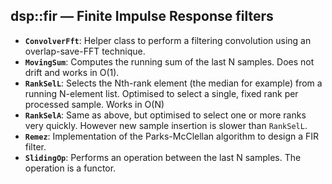 ## dsp::fir — Finite Impulse Response filters

- **`ConvolverFft`**: Helper class to perform a filtering convolution using an overlap-save-FFT technique.
- **`MovingSum`**: Computes the running sum of the last N samples. Does not drift and works in O(1).
- **`RankSelL`**: Selects the Nth-rank element (the median for example) from a running N-element list. Optimised to select a single, fixed rank per processed sample. Works in O(N)
- **`RankSelA`**: Same as above, but optimised to select one or more ranks very quickly. However new sample insertion is slower than `RankSelL`.
- **`Remez`**: Implementation of the Parks-McClellan algorithm to design a FIR filter.
- **`SlidingOp`**: Performs an operation between the last N samples. The operation is a functor.

